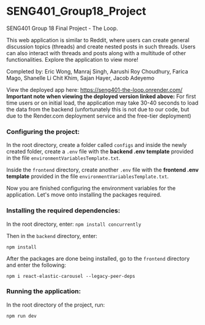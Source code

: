# SENG401_Group18_Project
SENG401 Group 18 Final Project - The Loop.

This web application is similar to Reddit, where users can create general discussion topics (threads) and create nested posts in such threads. Users can also interact with threads and posts along with a multitude of other functionalities. Explore the application to view more!


Completed by: Eric Wong, Manraj Singh, Aarushi Roy Choudhury, Farica Mago, Shanelle Li Chit Khim, Sajan Hayer, Jacob Adeyemo

View the deployed app here: https://seng401-the-loop.onrender.com/
**Important note when viewing the deployed version linked above:** For first time users or on initial load, the application may take 30-40 seconds to load the data from the backend (unfortunately this is not due to our code, but due to the Render.com deployment service and the free-tier deployment)

### Configuring the project:

In the root directory, create a folder called ``configs`` and inside the newly created folder, create a ``.env`` file with the **backend .env template** provided in the file ``environmentVariablesTemplate.txt``.

Inside the ``frontend`` directory, create another ``.env`` file with the **frontend .env template** provided in the file ``environmentVariablesTemplate.txt``.

Now you are finished configuring the environment variables for the application. Let's move onto installing the packages required.

### Installing the required dependencies:
In the root directory, enter:
``` npm install concurrently ```

Then in the ``backend`` directory, enter:

``` npm install ```

After the packages are done being installed, go to the ``frontend`` directory and enter the following:

``` npm i react-elastic-carousel --legacy-peer-deps ```

### Running the application:
In the root directory of the project, run:

``` npm run dev ```


